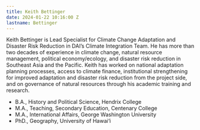 ```yaml
---
title: Keith Bettinger
date: 2024-01-22 10:16:00 Z
lastname: Bettinger
---
```


Keith Bettinger is Lead Specialist for Climate Change Adaptation and Disaster Risk Reduction in DAI’s Climate Integration Team. He has more than two decades of experience in climate change, natural resource management, political economy/ecology, and disaster risk reduction in Southeast Asia and the Pacific. Keith has worked on national adaptation planning processes, access to climate finance, institutional strengthening for improved adaptation and disaster risk reduction from the project side, and on governance of natural resources through his academic training and research.

* B.A., History and Political Science, Hendrix College
* M.A., Teaching, Secondary Education, Centenary College
* M.A., International Affairs, George Washington University
* PhD., Geography, University of Hawai‘i